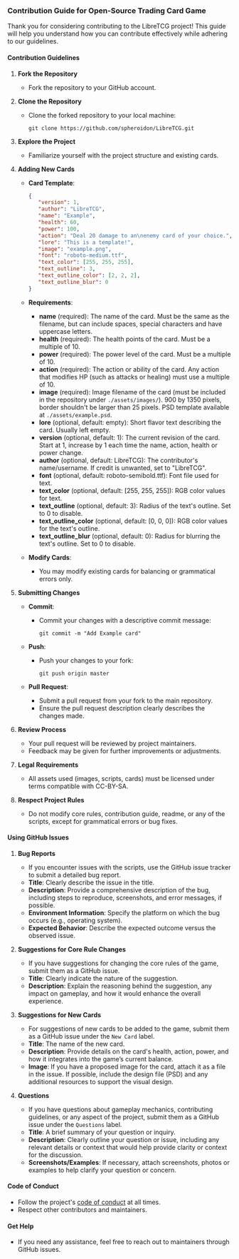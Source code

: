 ### Contribution Guide for Open-Source Trading Card Game

Thank you for considering contributing to the LibreTCG project! This guide will help you understand how you can contribute effectively while adhering to our guidelines.

#### Contribution Guidelines

1. **Fork the Repository**
   - Fork the repository to your GitHub account.

2. **Clone the Repository**
   - Clone the forked repository to your local machine:
     ```
     git clone https://github.com/spheroidon/LibreTCG.git
     ```

3. **Explore the Project**
   - Familiarize yourself with the project structure and existing cards.

4. **Adding New Cards**

   - **Card Template**:
      ```json
      {
         "version": 1,
         "author": "LibreTCG",
         "name": "Example",
         "health": 60,
         "power": 100,
         "action": "Deal 20 damage to an\nenemy card of your choice.",
         "lore": "This is a template!",
         "image": "example.png",
         "font": "roboto-medium.ttf",
         "text_color": [255, 255, 255],
         "text_outline": 3,
         "text_outline_color": [2, 2, 2],
         "text_outline_blur": 0
      }
      ```

   - **Requirements**:
     - **name** (required): The name of the card. Must be the same as the filename, but can include spaces, special characters and have uppercase letters.
     - **health** (required): The health points of the card. Must be a multiple of 10.
     - **power** (required): The power level of the card. Must be a multiple of 10.
     - **action** (required): The action or ability of the card. Any action that modifies HP (such as attacks or healing) must use a multiple of 10.
     - **image** (required): Image filename of the card (must be included in the repository under `./assets/images/`). 900 by 1350 pixels, border shouldn't be larger than 25 pixels. PSD template available at `./assets/example.psd`.
     - **lore** (optional, default: empty): Short flavor text describing the card. Usually left empty.
     - **version** (optional, default: 1): The current revision of the card. Start at 1, increase by 1 each time the name, action, health or power change.
     - **author** (optional, default: LibreTCG): The contributor's name/username. If credit is unwanted, set to "LibreTCG".
     - **font** (optional, default: roboto-semibold.ttf): Font file used for text.
     - **text_color** (optional, default: [255, 255, 255]): RGB color values for text.
     - **text_outline** (optional, default: 3): Radius of the text's outline. Set to 0 to disable.
     - **text_outline_color** (optional, default: [0, 0, 0]): RGB color values for the text's outline.
     - **text_outline_blur** (optional, default: 0): Radius for blurring the text's outline. Set to 0 to disable.

   - **Modify Cards**:
     - You may modify existing cards for balancing or grammatical errors only.

5. **Submitting Changes**

   - **Commit**:
     - Commit your changes with a descriptive commit message:
       ```
       git commit -m "Add Example card"
       ```

   - **Push**:
     - Push your changes to your fork:
       ```
       git push origin master
       ```

   - **Pull Request**:
     - Submit a pull request from your fork to the main repository.
     - Ensure the pull request description clearly describes the changes made.

6. **Review Process**
   - Your pull request will be reviewed by project maintainers.
   - Feedback may be given for further improvements or adjustments.

7. **Legal Requirements**
   - All assets used (images, scripts, cards) must be licensed under terms compatible with CC-BY-SA.

8. **Respect Project Rules**
   - Do not modify core rules, contribution guide, readme, or any of the scripts, except for grammatical errors or bug fixes.

#### Using GitHub Issues

1. **Bug Reports**
   - If you encounter issues with the scripts, use the GitHub issue tracker to submit a detailed bug report.
   - **Title**: Clearly describe the issue in the title.
   - **Description**: Provide a comprehensive description of the bug, including steps to reproduce, screenshots, and error messages, if possible.
   - **Environment Information**: Specify the platform on which the bug occurs (e.g., operating system).
   - **Expected Behavior**: Describe the expected outcome versus the observed issue.

2. **Suggestions for Core Rule Changes**
   - If you have suggestions for changing the core rules of the game, submit them as a GitHub issue.
   - **Title**: Clearly indicate the nature of the suggestion.
   - **Description**: Explain the reasoning behind the suggestion, any impact on gameplay, and how it would enhance the overall experience.

3. **Suggestions for New Cards**
   - For suggestions of new cards to be added to the game, submit them as a GitHub issue under the `New Card` label.
   - **Title**: The name of the new card.
   - **Description**: Provide details on the card's health, action, power, and how it integrates into the game’s current balance.
   - **Image**: If you have a proposed image for the card, attach it as a file in the issue. If possible, include the design file (PSD) and any additional resources to support the visual design.

4. **Questions**
   - If you have questions about gameplay mechanics, contributing guidelines, or any aspect of the project, submit them as a GitHub issue under the `Questions` label.
   - **Title**: A brief summary of your question or inquiry.
   - **Description**: Clearly outline your question or issue, including any relevant details or context that would help provide clarity or context for the discussion.
   - **Screenshots/Examples**: If necessary, attach screenshots, photos or examples to help clarify your question or concern.

#### Code of Conduct

- Follow the project's [code of conduct](./CODE_OF_CONDUCT.md) at all times.
- Respect other contributors and maintainers.

#### Get Help

- If you need any assistance, feel free to reach out to maintainers through GitHub issues.